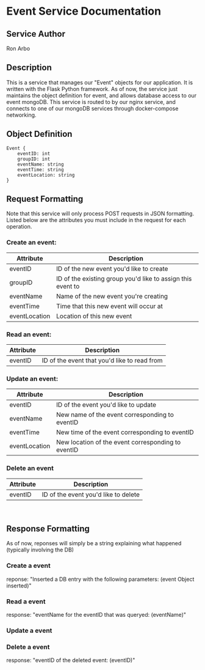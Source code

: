 # Event Service Documentation

## Service Author
Ron Arbo

## Description
This is a service that manages our "Event" objects for our application. It is written with the Flask Python framework. As of now, the service just maintains the object definition for event, and allows database access to our event mongoDB. This service is routed to by our nginx service, and connects to one of our mongoDB services through docker-compose networking. 

## Object Definition
```
Event {  
    eventID: int  
    groupID: int
    eventName: string
    eventTime: string
    eventLocation: string
}
```

## Request Formatting
Note that this service will only process POST requests in JSON formatting. Listed below are the attributes you must include in the request for each operation.  
### Create an event:  
| Attribute     | Description                                                 |
|---------------|-------------------------------------------------------------|
| eventID       | ID of the new event you'd like to create                    |
| groupID       | ID of the existing group you'd like to assign this event to |
| eventName     | Name of the new event you're creating                       |
| eventTime     | Time that this new event will occur at                      |
| eventLocation | Location of this new event                                  |

### Read an event:
| Attribute | Description                                  |
|-----------|----------------------------------------------|
| eventID   | ID of the event that you'd like to read from |

### Update an event:
| Attribute     | Description                                        |
|---------------|----------------------------------------------------|
| eventID       | ID of the event you'd like to update               |
| eventName     | New name of the event corresponding to eventID     |
| eventTime     | New time of the event corresponding to eventID     |
| eventLocation | New location of the event corresponding to eventID |

### Delete an event
| Attribute | Description                          |
|-----------|--------------------------------------|
| eventID   | ID of the event you'd like to delete |

<br> 

## Response Formatting
As of now, reponses will simply be a string explaining what happened (typically involving the DB)
### Create a event
reponse: "Inserted a DB entry with the following parameters: (event Object inserted)"

### Read a event
response: "eventName for the eventID that was queryed: (eventName)"

### Update a event


### Delete a event
response: "eventID of the deleted event: (eventID)"
